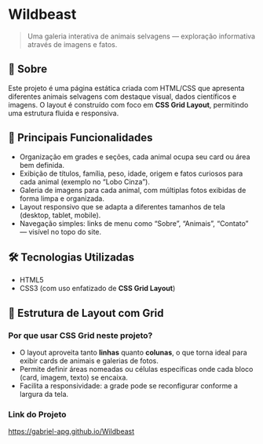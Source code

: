 # Wildbeast  
> Uma galeria interativa de animais selvagens — exploração informativa através de imagens e fatos.


## 🦁 Sobre  
Este projeto é uma página estática criada com HTML/CSS que apresenta diferentes animais selvagens com destaque visual, dados científicos e imagens. O layout é construído com foco em **CSS Grid Layout**, permitindo uma estrutura fluida e responsiva.

## 🚀 Principais Funcionalidades  
- Organização em grades e seções, cada animal ocupa seu card ou área bem definida.  
- Exibição de títulos, família, peso, idade, origem e fatos curiosos para cada animal (exemplo no “Lobo Cinza”).
- Galeria de imagens para cada animal, com múltiplas fotos exibidas de forma limpa e organizada.
- Layout responsivo que se adapta a diferentes tamanhos de tela (desktop, tablet, mobile).  
- Navegação simples: links de menu como “Sobre”, “Animais”, “Contato” — visível no topo do site.

## 🛠 Tecnologias Utilizadas  
- HTML5  
- CSS3 (com uso enfatizado de **CSS Grid Layout**)  
 

## 🎨 Estrutura de Layout com Grid  
### Por que usar CSS Grid neste projeto?  
- O layout aproveita tanto **linhas** quanto **colunas**, o que torna ideal para exibir cards de animais e galerias de fotos.  
- Permite definir áreas nomeadas ou células específicas onde cada bloco (card, imagem, texto) se encaixa.  
- Facilita a responsividade: a grade pode se reconfigurar conforme a largura da tela.



### Link do Projeto
https://gabriel-apg.github.io/Wildbeast
